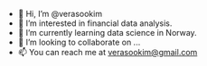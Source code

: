 - 👋 Hi, I’m @verasookim
- 👀 I’m interested in financial data analysis.
- 🌱 I’m currently learning data science in Norway.
- 💞️ I’m looking to collaborate on ...
- 📫 You can reach me at verasookim@gmail.com

<!---
verasookim/verasookim is a ✨ special ✨ repository because its `README.md` (this file) appears on your GitHub profile.
You can click the Preview link to take a look at your changes.
--->
